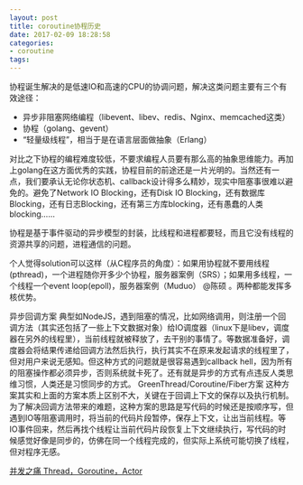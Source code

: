 ```yaml
---
layout: post
title: coroutine协程历史
date: 2017-02-09 18:28:58
categories:
- coroutine
tags:
---
```


协程诞生解决的是低速IO和高速的CPU的协调问题，解决这类问题主要有三个有效途径：
- 异步非阻塞网络编程（libevent、libev、redis、Nginx、memcached这类）
- 协程（golang、gevent）
- “轻量级线程”，相当于是在语言层面做抽象（Erlang）

对比之下协程的编程难度较低，不要求编程人员要有那么高的抽象思维能力。再加上golang在这方面优秀的实践，协程目前的前途还是一片光明的。当然还有一点，我们要承认无论你状态机、callback设计得多么精妙，现实中阻塞事很难以避免的。避免了Network IO Blocking，还有Disk IO Blocking，还有数据库Blocking，还有日志Blocking，还有第三方库blocking，还有愚蠢的人类blocking……

协程是基于事件驱动的异步模型的封装，比线程和进程都要轻，而且它没有线程的资源共享的问题，进程通信的问题。

个人觉得solution可以这样（从C程序员的角度）：如果用协程就不要用线程(pthread)，一个进程随你开多少个协程，服务器案例（SRS）；如果用多线程，一个线程一个event loop(epoll)，服务器案例（Muduo） @陈硕 。两种都能发挥多核优势。


异步回调方案 典型如NodeJS，遇到阻塞的情况，比如网络调用，则注册一个回调方法（其实还包括了一些上下文数据对象）给IO调度器（linux下是libev，调度器在另外的线程里），当前线程就被释放了，去干别的事情了。等数据准备好，调度器会将结果传递给回调方法然后执行，执行其实不在原来发起请求的线程里了，但对用户来说无感知。但这种方式的问题就是很容易遇到callback hell，因为所有的阻塞操作都必须异步，否则系统就卡死了。还有就是异步的方式有点违反人类思维习惯，人类还是习惯同步的方式。
GreenThread/Coroutine/Fiber方案 这种方案其实和上面的方案本质上区别不大，关键在于回调上下文的保存以及执行机制。为了解决回调方法带来的难题，这种方案的思路是写代码的时候还是按顺序写，但遇到IO等阻塞调用时，将当前的代码片段暂停，保存上下文，让出当前线程。等IO事件回来，然后再找个线程让当前代码片段恢复上下文继续执行，写代码的时候感觉好像是同步的，仿佛在同一个线程完成的，但实际上系统可能切换了线程，但对程序无感。


[并发之痛 Thread，Goroutine，Actor](http://jolestar.com/parallel-programming-model-thread-goroutine-actor/)